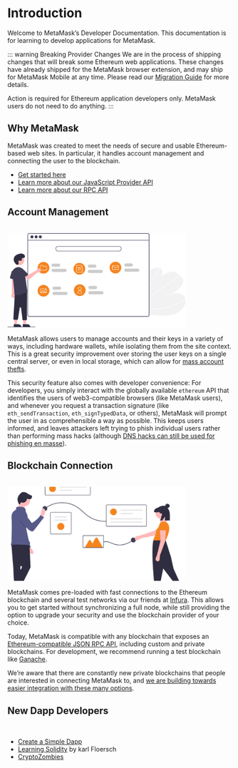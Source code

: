 # Introduction

Welcome to MetaMask’s Developer Documentation. This documentation is for learning to develop applications for MetaMask.

<!-- - You can find the latest version of MetaMask on our [official website](https://metamask.io/).
- For help using MetaMask, visit our [User Support Site](https://metamask.zendesk.com/).
- For up to the minute news, follow our [Peepeth](https://peepeth.com/MetaMask/), [Twitter](https://twitter.com/metamask_io) or [Medium](https://medium.com/metamask) pages.
- To learn how to contribute to the MetaMask project itself, visit our [Internal Docs](https://github.com/MetaMask/metamask-extension/tree/develop/docs). -->

::: warning Breaking Provider Changes
We are in the process of shipping changes that will break some Ethereum web applications.
These changes have already shipped for the MetaMask browser extension, and may ship for MetaMask Mobile at any time.
Please read our [Migration Guide](./provider-migration.html) for more details.

Action is required for Ethereum application developers only.
MetaMask users do not need to do anything.
:::

<a href="/guide/#account-management">
  <card>
    <template v-slot:title>
      <img src="./../.vuepress/images/account-management.svg">
    </template>
    <template v-slot>
      <h3 class="text-center default-text-color">Account Management</h3>
    </template>
  </card>
</a>

<a href="/guide/#blockchain-connection">
  <card>
    <template v-slot:title>
      <img src="./../.vuepress/images./../images/blockchain-connection.png">
    </template>
    <template v-slot>
      <h3 class="text-center default-text-color">Blockchain Connection</h3>
    </template>
  </card>
</a>

## Why MetaMask

MetaMask was created to meet the needs of secure and usable Ethereum-based web sites. In particular, it handles account management and connecting the user to the blockchain.

- [Get started here](/guide/getting-started.html)
- [Learn more about our JavaScript Provider API](/guide/ethereum-provider.html)
- [Learn more about our RPC API](/guide/rpc-api.html)

## Account Management

<br>

<img src="./../.vuepress/images/account-management.svg" width="400px">

MetaMask allows users to manage accounts and their keys in a variety of ways, including hardware wallets, while isolating them from the site context. This is a great security improvement over storing the user keys on a single central server, or even in local storage, which can allow for [mass account thefts](https://www.ccn.com/cryptocurrency-exchange-etherdelta-hacked-in-dns-hijacking-scheme/).

This security feature also comes with developer convenience: For developers, you simply interact with the globally available `ethereum` API that identifies the users of web3-compatible browsers (like MetaMask users), and whenever you request a transaction signature (like `eth_sendTransaction`, `eth_signTypedData`, or others), MetaMask will prompt the user in as comprehensible a way as possible. This keeps users informed, and leaves attackers left trying to phish individual users rather than performing mass hacks (although [DNS hacks can still be used for phishing en masse](https://medium.com/metamask/new-phishing-strategy-becoming-common-1b1123837168)).

## Blockchain Connection

<br>

<img src="./../.vuepress/images./../images/blockchain-connection.png" width="400px">

MetaMask comes pre-loaded with fast connections to the Ethereum blockchain and several test networks via our friends at [Infura](https://infura.io/). This allows you to get started without synchronizing a full node, while still providing the option to upgrade your security and use the blockchain provider of your choice.

Today, MetaMask is compatible with any blockchain that exposes an [Ethereum-compatible JSON RPC API](https://eth.wiki/json-rpc/API), including custom and private blockchains. For development, we recommend running a test blockchain like [Ganache](https://www.trufflesuite.com/ganache).

We’re aware that there are constantly new private blockchains that people are interested in connecting MetaMask to, and [we are building towards easier integration with these many options](https://medium.com/metamask/metamasks-vision-for-multiple-network-support-4ffbee9ec64d).

## New Dapp Developers

<br>

<a href="https://metamask.io/download.html" target="_blank">
  <card>
    <template v-slot:title>
      <img src="./../.vuepress/images/downlaod_metamask.png">
    </template>
    <template v-slot>
      <h3 class="text-center default-text-color">Download MetaMask</h3>
    </template>
  </card>
</a>

<router-link to="./getting-started.html">
  <card>
    <template v-slot:title>
      <img src="./../.vuepress/images/metamask_getting_started.png">
    </template>
    <template v-slot>
      <h3 class="text-center default-text-color">Getting Started</h3>
    </template>
  </card>
</router-link>

- [Create a Simple Dapp](./create-dapp.html)
- [Learning Solidity](https://karl.tech/learning-solidity-part-1-deploy-a-contract/) by karl Floersch
- [CryptoZombies](https://cryptozombies.io/)
